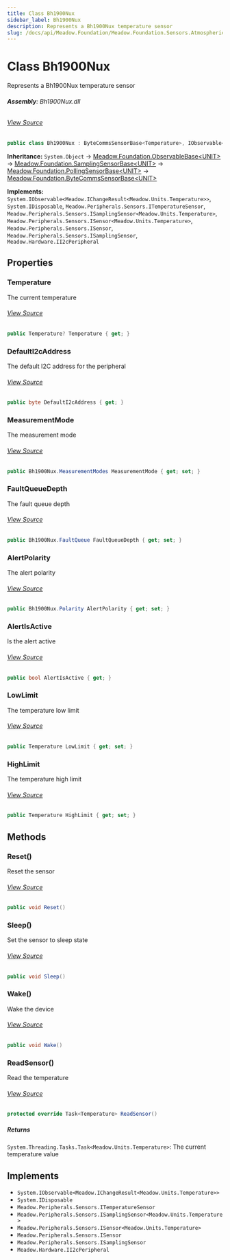 ```yaml
---
title: Class Bh1900Nux
sidebar_label: Bh1900Nux
description: Represents a Bh1900Nux temperature sensor
slug: /docs/api/Meadow.Foundation/Meadow.Foundation.Sensors.Atmospheric/Bh1900Nux
---
```

# Class Bh1900Nux
Represents a Bh1900Nux temperature sensor

###### **Assembly**: Bh1900Nux.dll
###### [View Source](https://github.com/WildernessLabs/Meadow.Foundation.git/blob/develop/Source/Meadow.Foundation.Peripherals/Sensors.Atmospheric.Bh1900Nux/Driver/Bh1900Nux.Register.cs#L3)
```csharp title="Declaration"
public class Bh1900Nux : ByteCommsSensorBase<Temperature>, IObservable<IChangeResult<Temperature>>, IDisposable, ITemperatureSensor, ISamplingSensor<Temperature>, ISensor<Temperature>, ISensor, ISamplingSensor, II2cPeripheral
```
**Inheritance:** `System.Object` -> [Meadow.Foundation.ObservableBase&lt;UNIT&gt;](../Meadow.Foundation/ObservableBase`UNIT`) -> [Meadow.Foundation.SamplingSensorBase&lt;UNIT&gt;](../Meadow.Foundation/SamplingSensorBase`UNIT`) -> [Meadow.Foundation.PollingSensorBase&lt;UNIT&gt;](../Meadow.Foundation/PollingSensorBase`UNIT`) -> [Meadow.Foundation.ByteCommsSensorBase&lt;UNIT&gt;](../Meadow.Foundation/ByteCommsSensorBase`UNIT`)

**Implements:**  
`System.IObservable<Meadow.IChangeResult<Meadow.Units.Temperature>>`, `System.IDisposable`, `Meadow.Peripherals.Sensors.ITemperatureSensor`, `Meadow.Peripherals.Sensors.ISamplingSensor<Meadow.Units.Temperature>`, `Meadow.Peripherals.Sensors.ISensor<Meadow.Units.Temperature>`, `Meadow.Peripherals.Sensors.ISensor`, `Meadow.Peripherals.Sensors.ISamplingSensor`, `Meadow.Hardware.II2cPeripheral`

## Properties
### Temperature
The current temperature
###### [View Source](https://github.com/WildernessLabs/Meadow.Foundation.git/blob/develop/Source/Meadow.Foundation.Peripherals/Sensors.Atmospheric.Bh1900Nux/Driver/Bh1900Nux.cs#L16)
```csharp title="Declaration"
public Temperature? Temperature { get; }
```
### DefaultI2cAddress
The default I2C address for the peripheral
###### [View Source](https://github.com/WildernessLabs/Meadow.Foundation.git/blob/develop/Source/Meadow.Foundation.Peripherals/Sensors.Atmospheric.Bh1900Nux/Driver/Bh1900Nux.cs#L21)
```csharp title="Declaration"
public byte DefaultI2cAddress { get; }
```
### MeasurementMode
The measurement mode
###### [View Source](https://github.com/WildernessLabs/Meadow.Foundation.git/blob/develop/Source/Meadow.Foundation.Peripherals/Sensors.Atmospheric.Bh1900Nux/Driver/Bh1900Nux.cs#L70)
```csharp title="Declaration"
public Bh1900Nux.MeasurementModes MeasurementMode { get; set; }
```
### FaultQueueDepth
The fault queue depth
###### [View Source](https://github.com/WildernessLabs/Meadow.Foundation.git/blob/develop/Source/Meadow.Foundation.Peripherals/Sensors.Atmospheric.Bh1900Nux/Driver/Bh1900Nux.cs#L111)
```csharp title="Declaration"
public Bh1900Nux.FaultQueue FaultQueueDepth { get; set; }
```
### AlertPolarity
The alert polarity
###### [View Source](https://github.com/WildernessLabs/Meadow.Foundation.git/blob/develop/Source/Meadow.Foundation.Peripherals/Sensors.Atmospheric.Bh1900Nux/Driver/Bh1900Nux.cs#L125)
```csharp title="Declaration"
public Bh1900Nux.Polarity AlertPolarity { get; set; }
```
### AlertIsActive
Is the alert active
###### [View Source](https://github.com/WildernessLabs/Meadow.Foundation.git/blob/develop/Source/Meadow.Foundation.Peripherals/Sensors.Atmospheric.Bh1900Nux/Driver/Bh1900Nux.cs#L146)
```csharp title="Declaration"
public bool AlertIsActive { get; }
```
### LowLimit
The temperature low limit
###### [View Source](https://github.com/WildernessLabs/Meadow.Foundation.git/blob/develop/Source/Meadow.Foundation.Peripherals/Sensors.Atmospheric.Bh1900Nux/Driver/Bh1900Nux.cs#L154)
```csharp title="Declaration"
public Temperature LowLimit { get; set; }
```
### HighLimit
The temperature high limit
###### [View Source](https://github.com/WildernessLabs/Meadow.Foundation.git/blob/develop/Source/Meadow.Foundation.Peripherals/Sensors.Atmospheric.Bh1900Nux/Driver/Bh1900Nux.cs#L171)
```csharp title="Declaration"
public Temperature HighLimit { get; set; }
```
## Methods
### Reset()
Reset the sensor
###### [View Source](https://github.com/WildernessLabs/Meadow.Foundation.git/blob/develop/Source/Meadow.Foundation.Peripherals/Sensors.Atmospheric.Bh1900Nux/Driver/Bh1900Nux.cs#L51)
```csharp title="Declaration"
public void Reset()
```
### Sleep()
Set the sensor to sleep state
###### [View Source](https://github.com/WildernessLabs/Meadow.Foundation.git/blob/develop/Source/Meadow.Foundation.Peripherals/Sensors.Atmospheric.Bh1900Nux/Driver/Bh1900Nux.cs#L91)
```csharp title="Declaration"
public void Sleep()
```
### Wake()
Wake the device
###### [View Source](https://github.com/WildernessLabs/Meadow.Foundation.git/blob/develop/Source/Meadow.Foundation.Peripherals/Sensors.Atmospheric.Bh1900Nux/Driver/Bh1900Nux.cs#L101)
```csharp title="Declaration"
public void Wake()
```
### ReadSensor()
Read the temperature
###### [View Source](https://github.com/WildernessLabs/Meadow.Foundation.git/blob/develop/Source/Meadow.Foundation.Peripherals/Sensors.Atmospheric.Bh1900Nux/Driver/Bh1900Nux.cs#L210)
```csharp title="Declaration"
protected override Task<Temperature> ReadSensor()
```

##### Returns

`System.Threading.Tasks.Task<Meadow.Units.Temperature>`: The current temperature value
## Implements

* `System.IObservable<Meadow.IChangeResult<Meadow.Units.Temperature>>`
* `System.IDisposable`
* `Meadow.Peripherals.Sensors.ITemperatureSensor`
* `Meadow.Peripherals.Sensors.ISamplingSensor<Meadow.Units.Temperature>`
* `Meadow.Peripherals.Sensors.ISensor<Meadow.Units.Temperature>`
* `Meadow.Peripherals.Sensors.ISensor`
* `Meadow.Peripherals.Sensors.ISamplingSensor`
* `Meadow.Hardware.II2cPeripheral`
